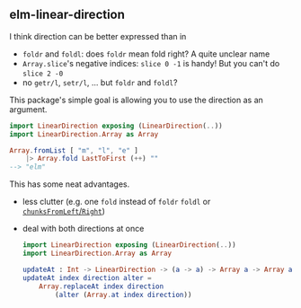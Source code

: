 ## elm-linear-direction


I think direction can be better expressed than in
- `foldr` and `foldl`: does `foldr` mean fold right? A quite unclear name
- `Array.slice`'s negative indices: `slice 0 -1` is handy! But you can't do `slice 2 -0`
- no `getr/l`, `setr/l`, ... but `foldr` and `foldl`?

This package's simple goal is allowing you to use the direction as an argument.

```elm
import LinearDirection exposing (LinearDirection(..))
import LinearDirection.Array as Array

Array.fromList [ "m", "l", "e" ]
    |> Array.fold LastToFirst (++) ""
--> "elm"
```

This has some neat advantages.

- less clutter (e.g. one `fold` instead of `foldr` `foldl` or [`chunksFromLeft`/`Right`](https://package.elm-lang.org/packages/elm-community/list-split/latest/List-Split))

- deal with both directions at once
    ```elm
    import LinearDirection exposing (LinearDirection(..))
    import LinearDirection.Array as Array

    updateAt : Int -> LinearDirection -> (a -> a) -> Array a -> Array a
    updateAt index direction alter =
        Array.replaceAt index direction
            (alter (Array.at index direction))

    ```
